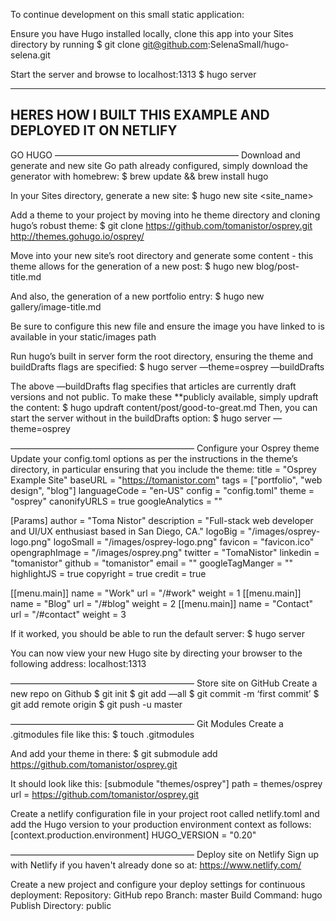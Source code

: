 To continue development on this small static application:

Ensure you have Hugo installed locally, clone this app into your Sites directory by running
  $ git clone git@github.com:SelenaSmall/hugo-selena.git

Start the server and browse to localhost:1313
  $ hugo server


---------------------------------------------------------
HERES HOW I BUILT THIS EXAMPLE AND DEPLOYED IT ON NETLIFY
---------------------------------------------------------

GO HUGO
————————————————————— 
Download and generate and new site
Go path already configured, simply download the generator with homebrew:
$ brew update && brew install hugo

In your Sites directory, generate a new site:
$ hugo new site <site_name>

Add a theme to your project by moving into he theme directory and cloning hugo’s robust theme:
$ git clone https://github.com/tomanistor/osprey.git
http://themes.gohugo.io/osprey/

Move into your new site’s root directory and generate some content - this theme allows for the generation of a new post:
$ hugo new blog/post-title.md

And also, the generation of a new portfolio entry:
$ hugo new gallery/image-title.md

Be sure to configure this new file and ensure the image you have linked to is available in your static/images path

Run hugo’s built in server form the root directory, ensuring the theme and buildDrafts flags are specified:
$ hugo server —theme=osprey —buildDrafts

  The above —buildDrafts flag specifies that articles are currently draft versions and not public. To make these **publicly available, simply updraft the content:
  $ hugo updraft content/post/good-to-great.md
  Then, you can start the server without in the buildDrafts option:
  $ hugo server —theme=osprey

————————————————————— 
Configure your Osprey theme
Update your config.toml options as per the instructions in the theme’s directory, in particular ensuring that you include the theme:
title = "Osprey Example Site"
baseURL = "https://tomanistor.com"
tags = ["portfolio", "web design", "blog"]
languageCode = "en-US"
config = "config.toml"
theme = "osprey"
canonifyURLS = true
googleAnalytics = ""

[Params]
    author = "Toma Nistor"
    description = "Full-stack web developer and UI/UX enthusiast based in San Diego, CA."
    logoBig = "/images/osprey-logo.png"
    logoSmall = "/images/osprey-logo.png"
    favicon = "favicon.ico"
    opengraphImage = "/images/osprey.png"
    twitter = "TomaNistor"
    linkedin = "tomanistor"
    github = "tomanistor"
    email = ""
    googleTagManger = ""
    highlightJS = true
    copyright = true
    credit = true

[[menu.main]]
    name = "Work"
    url  = "/#work"
    weight = 1
[[menu.main]]
    name = "Blog"
    url  = "/#blog"
    weight = 2
[[menu.main]]
    name = "Contact"
    url  = "/#contact"
    weight = 3

If it worked, you should be able to run the default server:
$ hugo server

You can now view your new Hugo site by directing your browser to the following address:
localhost:1313

————————————————————— 
Store site on GitHub
Create a new repo on Github
$ git init
$ git add —all
$ git commit -m ‘first commit’
$ git add remote origin <origin>
$ git push -u master

————————————————————— 
Git Modules
Create a .gitmodules file like this:
$ touch .gitmodules

And add your theme in there:
$ git submodule add https://github.com/tomanistor/osprey.git

It should look like this:
[submodule "themes/osprey"]
path = themes/osprey
url = https://github.com/tomanistor/osprey.git


Create a netlify configuration file in your project root called netlify.toml and add the Hugo version to your production environment context as follows:
[context.production.environment]
  HUGO_VERSION = "0.20"



————————————————————— 
Deploy site on Netlify
Sign up with Netlify if you haven't already done so at:
https://www.netlify.com/

Create a new project and configure your deploy settings for continuous deployment:
Repository: GitHub repo
Branch: master
Build Command: hugo
Publish Directory: public
